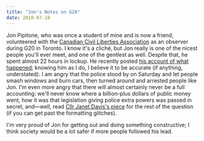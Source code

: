 ```yaml
---
title: "Jon's Notes on G20"
date: 2010-07-18
---
```

Jon Pipitone, who was once a student of mine and is now a friend, volunteered with the <a href="http://ccla.org/">Canadian Civil Liberties Association</a> as an observer during G20 in Toronto. I know it's a cliché, but Jon really is one of the nicest people you'll ever meet, and one of the gentlest as well. Despite that, he spent almost 22 hours in lockup. He recently posted <a href="http://skoolr.blogspot.com/2010/07/notes-about-my-arrest-at-toronto-g20.html">his account of what happened</a>; knowing him as I do, I believe it to be accurate (if anything, understated). I am angry that the police stood by on Saturday and let people smash windows and burn cars, then turned around and arrested people like Jon. I'm even more angry that there will almost certainly never be a full accounting: we'll never know where a billion-plus dollars of public money went, how it was that legislation giving police extra powers was passed in secret, and—well, read <a href="http://www.torontosun.com/comment/2010/07/08/14651096.html#/comment/2010/07/08/pf-14651096.html">Cllr Janet Davis's piece</a> for the rest of the question (if you can get past the formatting glitches).

I'm very proud of Jon for getting out and doing something constructive; I think society would be a lot safer if more people followed his lead.

